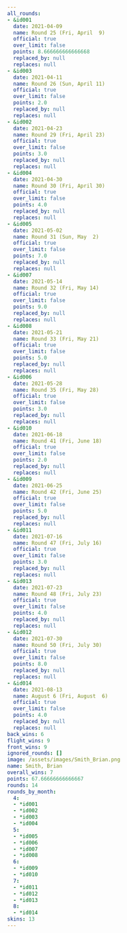 ```yaml
---
all_rounds:
- &id001
  date: 2021-04-09
  name: Round 25 (Fri, April  9)
  official: true
  over_limit: false
  points: 8.666666666666668
  replaced_by: null
  replaces: null
- &id003
  date: 2021-04-11
  name: Round 26 (Sun, April 11)
  official: true
  over_limit: false
  points: 2.0
  replaced_by: null
  replaces: null
- &id002
  date: 2021-04-23
  name: Round 29 (Fri, April 23)
  official: true
  over_limit: false
  points: 3.0
  replaced_by: null
  replaces: null
- &id004
  date: 2021-04-30
  name: Round 30 (Fri, April 30)
  official: true
  over_limit: false
  points: 4.0
  replaced_by: null
  replaces: null
- &id005
  date: 2021-05-02
  name: Round 31 (Sun, May  2)
  official: true
  over_limit: false
  points: 7.0
  replaced_by: null
  replaces: null
- &id007
  date: 2021-05-14
  name: Round 32 (Fri, May 14)
  official: true
  over_limit: false
  points: 9.0
  replaced_by: null
  replaces: null
- &id008
  date: 2021-05-21
  name: Round 33 (Fri, May 21)
  official: true
  over_limit: false
  points: 5.0
  replaced_by: null
  replaces: null
- &id006
  date: 2021-05-28
  name: Round 35 (Fri, May 28)
  official: true
  over_limit: false
  points: 3.0
  replaced_by: null
  replaces: null
- &id010
  date: 2021-06-18
  name: Round 41 (Fri, June 18)
  official: true
  over_limit: false
  points: 2.0
  replaced_by: null
  replaces: null
- &id009
  date: 2021-06-25
  name: Round 42 (Fri, June 25)
  official: true
  over_limit: false
  points: 5.0
  replaced_by: null
  replaces: null
- &id011
  date: 2021-07-16
  name: Round 47 (Fri, July 16)
  official: true
  over_limit: false
  points: 3.0
  replaced_by: null
  replaces: null
- &id013
  date: 2021-07-23
  name: Round 48 (Fri, July 23)
  official: true
  over_limit: false
  points: 4.0
  replaced_by: null
  replaces: null
- &id012
  date: 2021-07-30
  name: Round 50 (Fri, July 30)
  official: true
  over_limit: false
  points: 8.0
  replaced_by: null
  replaces: null
- &id014
  date: 2021-08-13
  name: August 6 (Fri, August  6)
  official: true
  over_limit: false
  points: 4.0
  replaced_by: null
  replaces: null
back_wins: 6
flight_wins: 9
front_wins: 9
ignored_rounds: []
image: /assets/images/Smith_Brian.png
name: Smith, Brian
overall_wins: 7
points: 67.66666666666667
rounds: 14
rounds_by_month:
  4:
  - *id001
  - *id002
  - *id003
  - *id004
  5:
  - *id005
  - *id006
  - *id007
  - *id008
  6:
  - *id009
  - *id010
  7:
  - *id011
  - *id012
  - *id013
  8:
  - *id014
skins: 13
---
```

